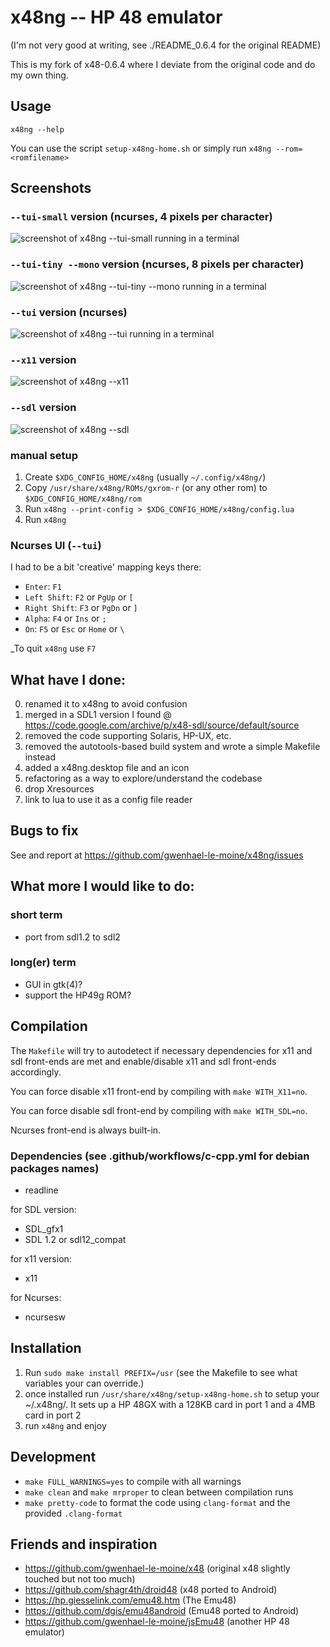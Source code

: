 # x48ng -- HP 48 emulator

(I'm not very good at writing, see ./README_0.6.4 for the original README)

This is my fork of x48-0.6.4 where I deviate from the original code and do my own thing.

## Usage

`x48ng --help`

You can use the script `setup-x48ng-home.sh` or simply run `x48ng --rom=<romfilename>`

## Screenshots

### `--tui-small` version (ncurses, 4 pixels per character)

![screenshot of x48ng --tui-small running in a terminal](./tui-small-screenshot.png?raw=true "screenshot of x48ng --tui-small running in a terminal")

### `--tui-tiny --mono` version (ncurses, 8 pixels per character)

![screenshot of x48ng --tui-tiny --mono running in a terminal](./tui-tiny-screenshot.png?raw=true "screenshot of x48ng --tui-tiny --mono running in a terminal")

### `--tui` version (ncurses)

![screenshot of x48ng --tui running in a terminal](./tui-screenshot.png?raw=true "screenshot of x48ng --tui running in a terminal")

### `--x11` version

![screenshot of x48ng --x11](./x11-screenshot.png?raw=true "screenshot of x48ng --x11")

### `--sdl` version

![screenshot of x48ng --sdl](./sdl-screenshot.png?raw=true "screenshot of x48ng --sdl")

### manual setup

1. Create `$XDG_CONFIG_HOME/x48ng` (usually `~/.config/x48ng/`)
2. Copy `/usr/share/x48ng/ROMs/gxrom-r` (or any other rom) to `$XDG_CONFIG_HOME/x48ng/rom`
3. Run `x48ng --print-config > $XDG_CONFIG_HOME/x48ng/config.lua`
4. Run `x48ng`

### Ncurses UI (`--tui`)

I had to be a bit 'creative' mapping keys there:
- `Enter`: `F1`
- `Left Shift`: `F2` or `PgUp` or `[`
- `Right Shift`: `F3` or `PgDn` or `]`
- `Alpha`: `F4` or `Ins` or `;`
- `On`: `F5` or `Esc` or `Home` or `\`

_To quit `x48ng` use `F7`

## What have I done:

0. renamed it to x48ng to avoid confusion
1. merged in a SDL1 version I found @ https://code.google.com/archive/p/x48-sdl/source/default/source
2. removed the code supporting Solaris, HP-UX, etc.
3. removed the autotools-based build system and wrote a simple Makefile instead
4. added a x48ng.desktop file and an icon
5. refactoring as a way to explore/understand the codebase
6. drop Xresources
7. link to lua to use it as a config file reader

## Bugs to fix

See and report at https://github.com/gwenhael-le-moine/x48ng/issues

## What more I would like to do:

### short term

- port from sdl1.2 to sdl2

### long(er) term

- GUI in gtk(4)?
- support the HP49g ROM?

## Compilation

The `Makefile` will try to autodetect if necessary dependencies for x11 and sdl front-ends are met and enable/disable x11 and sdl front-ends accordingly.

You can force disable x11 front-end by compiling with `make WITH_X11=no`.

You can force disable sdl front-end by compiling with `make WITH_SDL=no`.

Ncurses front-end is always built-in.

### Dependencies (see .github/workflows/c-cpp.yml for debian packages names)

- readline

for SDL version:

- SDL_gfx1
- SDL 1.2 or sdl12_compat

for x11 version:

- x11

for Ncurses:

- ncursesw

## Installation

1. Run `sudo make install PREFIX=/usr` (see the Makefile to see what variables your can override.)
2. once installed run `/usr/share/x48ng/setup-x48ng-home.sh` to setup your ~/.x48ng/. It sets up a HP 48GX with a 128KB card in port 1 and a 4MB card in port 2
3. run `x48ng` and enjoy

## Development

- `make FULL_WARNINGS=yes` to compile with all warnings
- `make clean` and `make mrproper` to clean between compilation runs
- `make pretty-code` to format the code using `clang-format` and the provided `.clang-format`

## Friends and inspiration

- https://github.com/gwenhael-le-moine/x48 (original x48 slightly touched but not too much)
- https://github.com/shagr4th/droid48 (x48 ported to Android)
- https://hp.giesselink.com/emu48.htm (The Emu48)
- https://github.com/dgis/emu48android (Emu48 ported to Android)
- https://github.com/gwenhael-le-moine/jsEmu48 (another HP 48 emulator)
